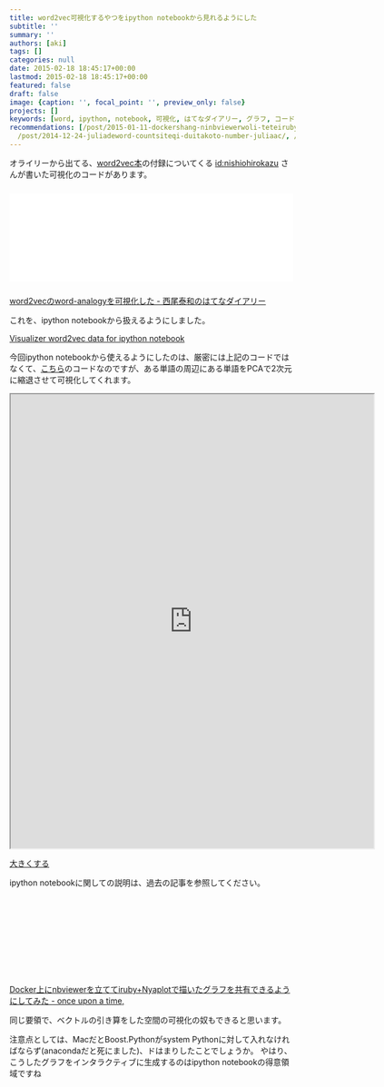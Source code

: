 ```yaml
---
title: word2vec可視化するやつをipython notebookから見れるようにした
subtitle: ''
summary: ''
authors: [aki]
tags: []
categories: null
date: 2015-02-18 18:45:17+00:00
lastmod: 2015-02-18 18:45:17+00:00
featured: false
draft: false
image: {caption: '', focal_point: '', preview_only: false}
projects: []
keywords: [word, ipython, notebook, 可視化, はてなダイアリー, グラフ, コード, 要領, 引き算, インタラクティブ]
recommendations: [/post/2015-01-11-dockershang-ninbviewerwoli-teteiruby-plus-nyaplotdemiao-itagurahuwogong-you-dekiruyounisitemita/,
  /post/2014-12-24-juliadeword-countsiteqi-duitakoto-number-juliaac/, /post/2014-12-03-juliahuan-jing-gou-zhu-2014-ver-number-julialang/]
---
```

オライリーから出てる、[word2vec本](http://www.oreilly.co.jp/books/9784873116839/)の付録についてくる [id:nishiohirokazu](http://blog.hatena.ne.jp/nishiohirokazu/) さんが書いた可視化のコードがあります。

<iframe src="//hatenablog-parts.com/embed?url=http%3A%2F%2Fd.hatena.ne.jp%2Fnishiohirokazu%2F20140109%2F1389251331" title="word2vecのword-analogyを可視化した - 西尾泰和のはてなダイアリー" class="embed-card embed-webcard" scrolling="no" frameborder="0" style="width: 100%; height: 155px; max-width: 500px; margin: 10px 0px;"><a href="http://d.hatena.ne.jp/nishiohirokazu/20140109/1389251331">word2vecのword-analogyを可視化した - 西尾泰和のはてなダイアリー</a></iframe>

[word2vecのword-analogyを可視化した - 西尾泰和のはてなダイアリー](http://d.hatena.ne.jp/nishiohirokazu/20140109/1389251331)

これを、ipython notebookから扱えるようにしました。

[Visualizer word2vec data for ipython notebook](https://gist.github.com/chezou/3899461aa550f73854a1)

今回ipython notebookから使えるようにしたのは、厳密には上記のコードではなくて、[こちら](https://github.com/nishio/mycorpus/blob/master/vis.py)のコードなのですが、ある単語の周辺にある単語をPCAで2次元に縮退させて可視化してくれます。

<iframe src="https://nbviewer.ipython.org/gist/chezou/3899461aa550f73854a1/word2vec.ipynb" width="640" height="800"></iframe>

[大きくする](https://nbviewer.ipython.org/gist/chezou/3899461aa550f73854a1/word2vec.ipynb)

ipython notebookに関しての説明は、過去の記事を参照してください。

<div class="iframely-embed"><div class="iframely-responsive" style="height: 140px; padding-bottom: 0;"><a href="https://chezo.uno/post/2015-01-11-dockershang-ninbviewerwoli-teteiruby-plus-nyaplotdemiao-itagurahuwogong-you-dekiruyounisitemita/" data-iframely-url="//iframely.net/9Xh22Us"></a></div></div><script async src="//iframely.net/embed.js" charset="utf-8"></script>

[Docker上にnbviewerを立ててiruby+Nyaplotで描いたグラフを共有できるようにしてみた - once upon a time,](https://chezo.uno/post/2015-01-11-dockershang-ninbviewerwoli-teteiruby-plus-nyaplotdemiao-itagurahuwogong-you-dekiruyounisitemita)

同じ要領で、ベクトルの引き算をした空間の可視化の奴もできると思います。

注意点としては、MacだとBoost.Pythonがsystem Pythonに対して入れなければならず(anacondaだと死にました)、ドはまりしたことでしょうか。 やはり、こうしたグラフをインタラクティブに生成するのはipython notebookの得意領域ですね


